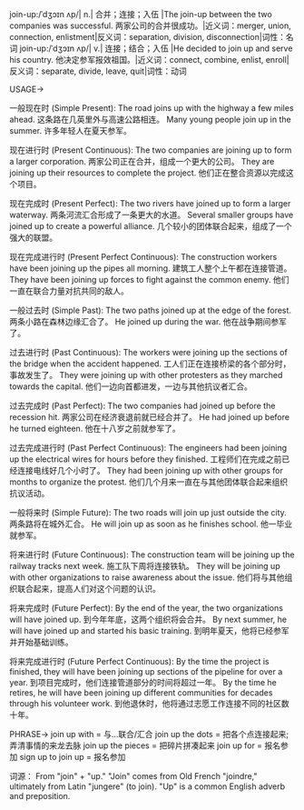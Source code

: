 join-up:/ˈdʒɔɪn ʌp/| n.| 合并；连接；入伍 |The join-up between the two companies was successful.  两家公司的合并很成功。|近义词：merger, union, connection, enlistment|反义词：separation, division, disconnection|词性：名词
join-up:/ˈdʒɔɪn ʌp/| v.|  连接；结合；入伍 |He decided to join up and serve his country. 他决定参军报效祖国。|近义词：connect, combine, enlist, enroll|反义词：separate, divide, leave, quit|词性：动词


USAGE->

一般现在时 (Simple Present):
The road joins up with the highway a few miles ahead. 这条路在几英里外与高速公路相连。
Many young people join up in the summer. 许多年轻人在夏天参军。

现在进行时 (Present Continuous):
The two companies are joining up to form a larger corporation.  两家公司正在合并，组成一个更大的公司。
They are joining up their resources to complete the project.  他们正在整合资源以完成这个项目。

现在完成时 (Present Perfect):
The two rivers have joined up to form a larger waterway.  两条河流汇合形成了一条更大的水道。
Several smaller groups have joined up to create a powerful alliance.  几个较小的团体联合起来，组成了一个强大的联盟。

现在完成进行时 (Present Perfect Continuous):
The construction workers have been joining up the pipes all morning.  建筑工人整个上午都在连接管道。
They have been joining up forces to fight against the common enemy.  他们一直在联合力量对抗共同的敌人。

一般过去时 (Simple Past):
The two paths joined up at the edge of the forest. 两条小路在森林边缘汇合了。
He joined up during the war. 他在战争期间参军了。

过去进行时 (Past Continuous):
The workers were joining up the sections of the bridge when the accident happened. 工人们正在连接桥梁的各个部分时，事故发生了。
They were joining up with other protesters as they marched towards the capital. 他们一边向首都进发，一边与其他抗议者汇合。

过去完成时 (Past Perfect):
The two companies had joined up before the recession hit.  两家公司在经济衰退前就已经合并了。
He had joined up before he turned eighteen. 他在十八岁之前就参军了。

过去完成进行时 (Past Perfect Continuous):
The engineers had been joining up the electrical wires for hours before they finished. 工程师们在完成之前已经连接电线好几个小时了。
They had been joining up with other groups for months to organize the protest. 他们几个月来一直在与其他团体联合起来组织抗议活动。

一般将来时 (Simple Future):
The two roads will join up just outside the city.  两条路将在城外汇合。
He will join up as soon as he finishes school.  他一毕业就参军。

将来进行时 (Future Continuous):
The construction team will be joining up the railway tracks next week.  施工队下周将连接铁轨。
They will be joining up with other organizations to raise awareness about the issue.  他们将与其他组织联合起来，提高人们对这个问题的认识。

将来完成时 (Future Perfect):
By the end of the year, the two organizations will have joined up. 到今年年底，这两个组织将会合并。
By next summer, he will have joined up and started his basic training. 到明年夏天，他将已经参军并开始基础训练。

将来完成进行时 (Future Perfect Continuous):
By the time the project is finished, they will have been joining up sections of the pipeline for over a year. 到项目完成时，他们连接管道部分的时间将超过一年。
By the time he retires, he will have been joining up different communities for decades through his volunteer work. 到他退休时，他将通过志愿工作连接不同的社区数十年。


PHRASE->
join up with = 与…联合/汇合
join up the dots =  把各个点连接起来; 弄清事情的来龙去脉
join up the pieces = 把碎片拼凑起来
join up for =  报名参加
sign up to join up = 报名参加


词源： From "join" + "up."  "Join" comes from Old French "joindre," ultimately from Latin "jungere" (to join). "Up" is a common English adverb and preposition.
